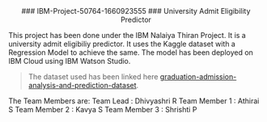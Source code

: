 <center>
###                                                               IBM-Project-50764-1660923555
###                                                          University Admit Eligibility Predictor
</center>

This project has been done under the IBM Nalaiya Thiran Project. It is a university admit eligibiliy predictor. It uses the Kaggle dataset with a Regression Model to achieve the same. The model has been deployed on IBM Cloud using IBM Watson Studio. 

> The dataset used has been linked here
  [graduation-admission-analysis-and-prediction-dataset](https://www.kaggle.com/code/suneelpatel/graduate-admission-analysis-and-prediction).
  
The Team Members are: 
      Team Lead : Dhivyashri R 
      Team Member 1 : Athirai S 
      Team Member 2 : Kavya S 
      Team Member 3 : Shrishti P 




